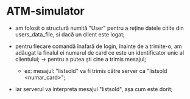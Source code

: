 # ATM-simulator

- am folosit o structură numită "User" pentru a reține datele citite din users_data_file, si dacă un client este logat;

- pentru fiecare comandă înafară de login, înainte de a trimite-o, am adăugat la finalul ei numarul de card
	ce este un identificator unic al clientului; -> pentru a putea ști cine a trimis mesajul;
	
	- ex: mesajul: "listsold" va fi trimis către server ca "listsold <numar_card>";
- iar serverul va interpreta mesajul "listsold", așa cum este dorit;
